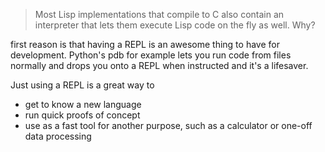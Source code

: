 > Most Lisp implementations that compile to C also contain an interpreter that lets them execute Lisp code on the fly as well. Why?

first reason is that having a REPL is an awesome thing to have for development. Python's pdb for
example lets you run code from files normally and drops you onto a REPL when instructed and it's a
lifesaver.

Just using a REPL is a great way to
- get to know a new language
- run quick proofs of concept
- use as a fast tool for another purpose, such as a calculator or one-off data processing
